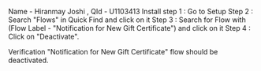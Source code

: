 Name - Hiranmay Joshi , QId - U1103413
Install
	step 1 : Go to Setup
	Step 2 : Search "Flows" in Quick Find and click on it
	Step 3 : Search for Flow with (Flow Label - "Notification for New Gift Certificate") and click on it
	Step 4 : Click on "Deactivate".
	
Verification 
	"Notification for New Gift Certificate" flow should be deactivated.

